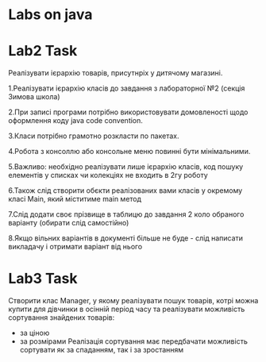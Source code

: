 # Labs on java

# Lab2 Task
Реалізувати ієрархію товарів, присутнріх у дитячому магазині.

1.Реалізувати ієрархію класів до завдання з лабораторної №2 (секція Зимова школа)

2.При записі програми потрібно використовувати домовленості щодо оформлення коду java code convention.

3.Класи потрібно грамотно розкласти по пакетах.

4.Робота з консоллю або консольне меню повинні бути мінімальними.

5.Важливо: необхідно реалізувати лише ієрархію класів, код пошуку елементів у списках чи колекціях не входить в 2гу роботу

6.Також слід створити обєкти реалізованих вами класів у окремому класі Main, який міститиме main метод

7.Слід додати своє прізвище в таблицю до завдання 2 коло обраного варіанту (обирати слід самостійно)

8.Якщо вільних варіантів в документі більше не буде - слід написати викладачу і отримати варіант від нього

# Lab3 Task

Створити клас Manager, у якому реалізувати пошук товарів, котрі можна купити для дівчинки в осінній період часу та реалізувати можливість сортування знайдених товарів:

 - за ціною
 - за розмірами Реалізація сортування має передбачати можливість сортувати як за спаданням, так і за зростанням